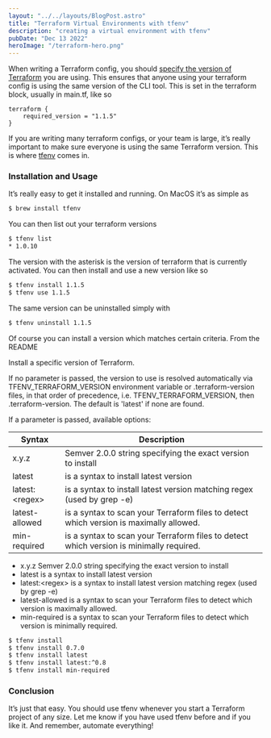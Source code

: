 ```yaml
---
layout: "../../layouts/BlogPost.astro"
title: "Terraform Virtual Environments with tfenv"
description: "creating a virtual environment with tfenv"
pubDate: "Dec 13 2022"
heroImage: "/terraform-hero.png"
---
```


When writing a Terraform config, you should [specify the version of Terraform](https://developer.hashicorp.com/terraform/language/settings#specifying-a-required-terraform-version) you are using. This ensures that anyone using your terraform config is using the same version of the CLI tool. This is set in the terraform block, usually in main.tf, like so

```hcl
terraform {
    required_version = "1.1.5"
}
```

If you are writing many terraform configs, or your team is large, it’s really important to make sure everyone is using the same Terraform version. This is where [tfenv](https://github.com/tfutils/tfenv) comes in.

### Installation and Usage

It’s really easy to get it installed and running. On MacOS it’s as simple as

```bash
$ brew install tfenv
```

You can then list out your terraform versions

```bash
$ tfenv list
* 1.0.10
```

The version with the asterisk is the version of terraform that is currently activated. You can then install and use a new version like so

```bash
$ tfenv install 1.1.5
$ tfenv use 1.1.5
```

The same version can be uninstalled simply with

```bash
$ tfenv uninstall 1.1.5
```

Of course you can install a version which matches certain criteria. From the README

Install a specific version of Terraform.

If no parameter is passed, the version to use is resolved automatically via TFENV_TERRAFORM_VERSION environment variable or .terraform-version files, in that order of precedence, i.e. TFENV_TERRAFORM_VERSION, then .terraform-version. The default is 'latest' if none are found.

If a parameter is passed, available options:

| Syntax | Description |
| ------ | ----------- |
| x.y.z  | Semver 2.0.0 string specifying the exact version to install |
| latest | is a syntax to install latest version |
| latest:&lt;regex&gt; | is a syntax to install latest version matching regex (used by grep -e) |
| latest-allowed | is a syntax to scan your Terraform files to detect which version is maximally allowed. |
| min-required | is a syntax to scan your Terraform files to detect which version is minimally required. |

* x.y.z Semver 2.0.0 string specifying the exact version to install
* latest is a syntax to install latest version
* latest:&lt;regex&gt; is a syntax to install latest version matching regex (used by grep -e)
* latest-allowed is a syntax to scan your Terraform files to detect which version is maximally allowed.
* min-required is a syntax to scan your Terraform files to detect which version is minimally required.

```bash
$ tfenv install
$ tfenv install 0.7.0
$ tfenv install latest
$ tfenv install latest:^0.8
$ tfenv install min-required
```

### Conclusion
It’s just that easy. You should use tfenv whenever you start a Terraform project of any size. Let me know if you have used tfenv before and if you like it. And remember, automate everything!